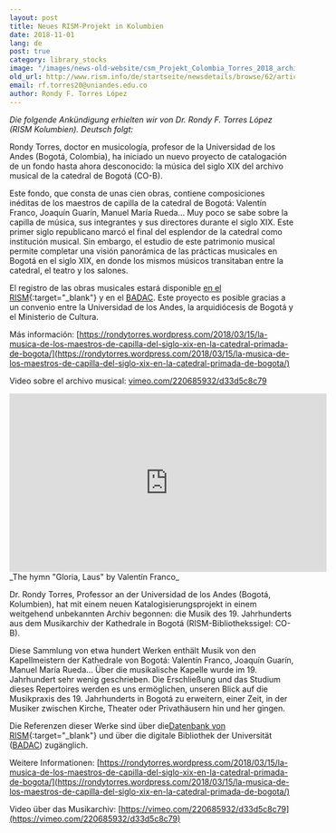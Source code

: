 ```yaml
---
layout: post
title: Neues RISM-Projekt in Kolumbien
date: 2018-11-01
lang: de
post: true
category: library_stocks
image: "/images/news-old-website/csm_Projekt_Colombia_Torres_2018_archive_small_1ac0f059f0.png"
old_url: http://www.rism.info/de/startseite/newsdetails/browse/62/article/64/new-rism-project-in-colombia.html
email: rf.torres20@uniandes.edu.co
author: Rondy F. Torres López
---
```



_Die folgende Ankündigung erhielten wir von Dr. Rondy F. Torres López (RISM Kolumbien). Deutsch folgt:_

Rondy Torres, doctor en musicología, profesor de la Universidad de los Andes (Bogotá, Colombia), ha iniciado un nuevo proyecto de catalogación de un fondo hasta ahora desconocido: la música del siglo XIX del archivo musical de la catedral de Bogotá (CO-B).

Este fondo, que consta de unas cien obras, contiene composiciones inéditas de los maestros de capilla de la catedral de Bogotá: Valentín Franco, Joaquín Guarín, Manuel María Rueda… Muy poco se sabe sobre la capilla de música, sus integrantes y sus directores durante el siglo XIX. Este primer siglo republicano marcó el final del esplendor de la catedral como institución musical. Sin embargo, el estudio de este patrimonio musical permite completar una visión panorámica de las prácticas musicales en Bogotá en el siglo XIX, en donde los mismos músicos transitaban entre la catedral, el teatro y los salones.

El registro de las obras musicales estará disponible [en el RISM](https://opac.rism.info/search?View=rism&siglum=CO-B&Language=es){:target="_blank"} y en el [BADAC](https://badac.uniandes.edu.co/). Este proyecto es posible gracias a un convenio entre la Universidad de los Andes, la arquidiócesis de Bogotá y el Ministerio de Cultura.

Más información: [https://rondytorres.wordpress.com/2018/03/15/la-musica-de-los-maestros-de-capilla-del-siglo-xix-en-la-catedral-primada-de-bogota/](https://rondytorres.wordpress.com/2018/03/15/la-musica-de-los-maestros-de-capilla-del-siglo-xix-en-la-catedral-primada-de-bogota/)

Video sobre el archivo musical: [vimeo.com/220685932/d33d5c8c79](https://vimeo.com/220685932/d33d5c8c79)


<iframe width="560" height="315" src="https://www.youtube.com/embed/MWTWz2W6pqA" frameborder="0" allow="autoplay; encrypted-media" allowfullscreen></iframe>
_The hymn "Gloria, Laus" by Valentín Franco﻿_


Dr. Rondy Torres, Professor an der Universidad de los Andes (Bogotá, Kolumbien), hat mit einem neuen Katalogisierungsprojekt in einem weitgehend unbekannten Archiv begonnen: die Musik des 19. Jahrhunderts aus dem Musikarchiv der Kathedrale in Bogotá (RISM-Bibliothekssigel: CO-B).

Diese Sammlung von etwa hundert Werken enthält Musik von den Kapellmeistern der Kathedrale von Bogotá: Valentín Franco, Joaquín Guarín, Manuel María Rueda… Über die musikalische Kapelle wurde im 19. Jahrhundert sehr wenig geschrieben. Die Erschließung und das Studium dieses Repertoires werden es uns ermöglichen, unseren Blick auf die Musikpraxis des 19. Jahrhunderts in Bogotá zu erweitern, einer Zeit, in der Musiker zwischen Kirche, Theater oder Privathäusern hin und her gingen.

Die Referenzen dieser Werke sind über die[Datenbank von RISM](https://opac.rism.info/search?View=rism&siglum=CO-B){:target="_blank"} und über die digitale Bibliothek der Universität ([BADAC](https://badac.uniandes.edu.co/)) zugänglich.

Weitere Informationen: [https://rondytorres.wordpress.com/2018/03/15/la-musica-de-los-maestros-de-capilla-del-siglo-xix-en-la-catedral-primada-de-bogota/](https://rondytorres.wordpress.com/2018/03/15/la-musica-de-los-maestros-de-capilla-del-siglo-xix-en-la-catedral-primada-de-bogota/)

Video über das Musikarchiv: [https://vimeo.com/220685932/d33d5c8c79](https://vimeo.com/220685932/d33d5c8c79)

